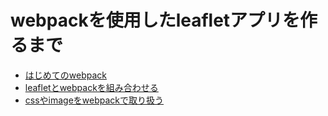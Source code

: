 # webpackを使用したleafletアプリを作るまで

- [はじめてのwebpack](doc/01.md)
- [leafletとwebpackを組み合わせる](doc/02.md)
- [cssやimageをwebpackで取り扱う](doc/03.md)
